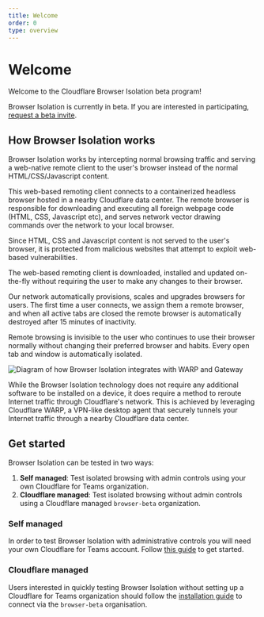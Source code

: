 ```yaml
---
title: Welcome
order: 0
type: overview
---
```


<ContentColumn>

# Welcome
Welcome to the Cloudflare Browser Isolation beta program!

<Aside type="warning" header="Beta">
Browser Isolation is currently in beta. If you are interested in participating, <a href="https://www.cloudflare.com/teams/lp/browser-isolation/">request a beta invite</a>.
</Aside>

## How Browser Isolation works

Browser Isolation works by intercepting normal browsing traffic and serving a web-native remote client to the user's browser instead of the normal HTML/CSS/Javascript content.

This web-based remoting client connects to a containerized headless browser hosted in a nearby Cloudflare data center. The remote browser is responsible for downloading and executing all foreign webpage code (HTML, CSS, Javascript etc), and serves network vector drawing commands over the network to your local browser.

Since HTML, CSS and Javascript content is not served to the user's browser, it is protected from malicious websites that attempt to exploit web-based vulnerabilities.

The web-based remoting client is downloaded, installed and updated on-the-fly without requiring the user to make any changes to their browser.

Our network automatically provisions, scales and upgrades browsers for users. The first time a user connects, we assign them a remote browser, and when all active tabs are closed the remote browser is automatically destroyed after 15 minutes of inactivity.

Remote browsing is invisible to the user who continues to use their browser normally without changing their preferred browser and habits. Every open tab and window is automatically isolated.

![Diagram of how Browser Isolation integrates with WARP and Gateway](./static/cloudflare-one-browser-diagram.png)

While the Browser Isolation technology does not require any additional software to be installed on a device, it does require a method to reroute Internet traffic through Cloudflare's network. This is achieved by leveraging Cloudflare WARP, a VPN-like desktop agent that securely tunnels your Internet traffic through a nearby Cloudflare data center.

## Get started

Browser Isolation can be tested in two ways:

1. **Self managed**: Test isolated browsing with admin controls using your own Cloudflare for Teams organization.
1. **Cloudflare managed**: Test isolated browsing without admin controls using a Cloudflare managed `browser-beta` organization.

### Self managed
In order to test Browser Isolation with administrative controls you will need your own Cloudflare for Teams account. Follow [this guide](/administration/setup-teams) to get started.

### Cloudflare managed
Users interested in quickly testing Browser Isolation without setting up a Cloudflare for Teams organization should follow the [installation guide](/installation) to connect via the `browser-beta` organisation.

</ContentColumn>